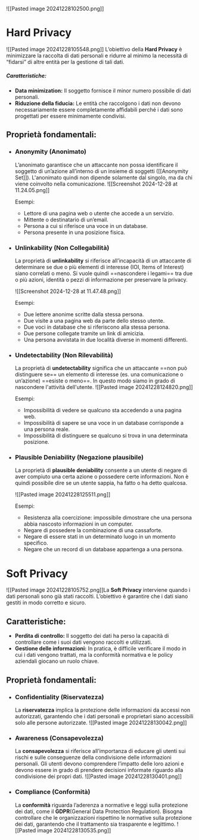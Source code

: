 ![[Pasted image 20241228102500.png]]

# Hard Privacy

![[Pasted image 20241228105548.png]]
L’obiettivo della **Hard Privacy** è minimizzare la raccolta di dati personali e ridurre al minimo la necessità di “fidarsi” di altre entità per la gestione di tali dati.

##### Caratteristiche:
- **Data minimization:** Il soggetto fornisce il minor numero possibile di dati personali.
- **Riduzione della fiducia:** Le entità che raccolgono i dati non devono necessariamente essere completamente affidabili perché i dati sono progettati per essere minimamente condivisi.

## Proprietà fondamentali:

- ### Anonymity (Anonimato)
  L’anonimato garantisce che un attaccante non possa identificare il soggetto di un’azione all’interno di un insieme di soggetti ([[Anonymity Set]]). 
  L'anonimato quindi non dipende solamente dal singolo, ma da chi viene coinvolto nella comunicazione.
  ![[Screenshot 2024-12-28 at 11.24.05.png]]
  
  Esempi:
	- Lettore di una pagina web o utente che accede a un servizio.
	- Mittente o destinatario di un’email.
	- Persona a cui si riferisce una voce in un database.
	- Persona presente in una posizione fisica.



- ### Unlinkability (Non Collegabilità)
  La proprietà di **unlinkability** si riferisce all’incapacità di un attaccante di determinare se due o più elementi di interesse (IOI, Items of Interest) siano correlati o meno.
  Si vuole quindi ==nascondere i legami== tra due o più azioni, identità o pezzi di informazione per preservare la privacy.
  
  ![[Screenshot 2024-12-28 at 11.47.48.png]]
  
  Esempi:
	- Due lettere anonime scritte dalla stessa persona.
	- Due visite a una pagina web da parte dello stesso utente.
	- Due voci in database che si riferiscono alla stessa persona.
	- Due persone collegate tramite un link di amicizia.
	- Una persona avvistata in due località diverse in momenti differenti.



- ### Undetectability (Non Rilevabilità)
  La proprietà di **undetectability** significa che un attaccante ==non può distinguere se== un elemento di interesse (es. una comunicazione o un’azione) ==esiste o meno==.
  In questo modo siamo in grado di nascondere l'attività dell'utente.
  ![[Pasted image 20241228124820.png]]
  
  Esempi:
	- Impossibilità di vedere se qualcuno sta accedendo a una pagina web.
	- Impossibilità di sapere se una voce in un database corrisponde a una persona reale.
	- Impossibilità di distinguere se qualcuno si trova in una determinata posizione.



- ### Plausible Deniability (Negazione plausibile)
  La proprietà di **plausible deniability** consente a un utente di negare di aver compiuto una certa azione o possedere certe informazioni.
  Non è quindi possibile dire se un utente sappia, ha fatto o ha detto qualcosa.
  
  ![[Pasted image 20241228125511.png]]
  
  Esempi:
	- Resistenza alla coercizione: impossibile dimostrare che una persona abbia nascosto informazioni in un computer.
	- Negare di possedere la combinazione di una cassaforte.
	- Negare di essere stati in un determinato luogo in un momento specifico.
	- Negare che un record di un database appartenga a una persona.





# Soft Privacy

![[Pasted image 20241228105752.png]]La **Soft Privacy** interviene quando i dati personali sono già stati raccolti. L’obiettivo è garantire che i dati siano gestiti in modo corretto e sicuro.

## Caratteristiche:
- **Perdita di controllo:** Il soggetto dei dati ha perso la capacità di controllare come i suoi dati vengono raccolti e utilizzati.
- **Gestione delle informazioni:** In pratica, è difficile verificare il modo in cui i dati vengono trattati, ma la conformità normativa e le policy aziendali giocano un ruolo chiave.

## Proprietà fondamentali:

- ### Confidentiality (Riservatezza)
  La **riservatezza** implica la protezione delle informazioni da accessi non autorizzati, garantendo che i dati personali e proprietari siano accessibili solo alle persone autorizzate.
  ![[Pasted image 20241228130042.png]]
  
  
- ### Awareness (Consapevolezza)
  La **consapevolezza** si riferisce all’importanza di educare gli utenti sui rischi e sulle conseguenze della condivisione delle informazioni personali.
  Gli utenti devono comprendere l’impatto delle loro azioni e devono essere in grado di prendere decisioni informate riguardo alla condivisione dei propri dati.
  ![[Pasted image 20241228130401.png]]
  
  
  
- ### Compliance (Conformità)
  La **conformità** riguarda l’aderenza a normative e leggi sulla protezione dei dati, come il **GDPR**(General Data Protection Regulation).
  Bisogna controllare che le organizzazioni rispettino le normative sulla protezione dei dati, garantendo che il trattamento sia trasparente e legittimo.
  ![[Pasted image 20241228130535.png]]